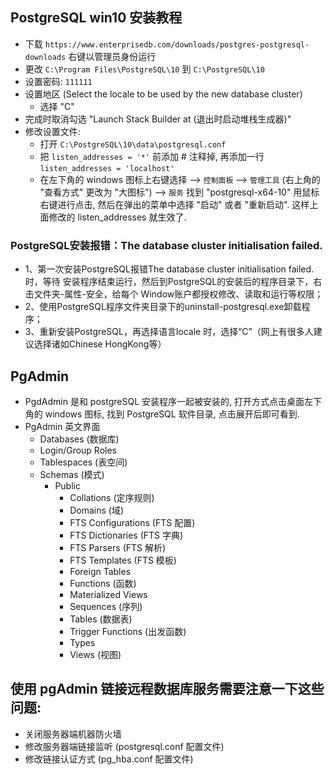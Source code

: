 ## PostgreSQL win10 安装教程
- 下载 `https://www.enterprisedb.com/downloads/postgres-postgresql-downloads` 
  右键以管理员身份运行
- 更改 `C:\Program Files\PostgreSQL\10` 到 `C:\PostgreSQL\10`
- 设置密码: `111111`
- 设置地区 (Select the locale to be used by the new database cluster)
    + 选择 "C"
- 完成时取消勾选 "Launch Stack Builder at (退出时启动堆栈生成器)"
- 修改设置文件:
    + 打开 `C:\PostgreSQL\10\data\postgresql.conf`
    + 把 `listen_addresses = '*'` 前添加 # 注释掉, 再添加一行 
      `listen_addresses = 'localhost'`
    + 在左下角的 windows 图标上右键选择 --> `控制面板` --> `管理工具`
      (右上角的 "查看方式" 更改为 "大图标") --> `服务` 找到 "postgresql-x64-10" 用鼠标
      右键进行点击, 然后在弹出的菜单中选择 "启动" 或者 "重新启动". 这样上面修改的 
      listen_addresses 就生效了.



### PostgreSQL安装报错：The database cluster initialisation failed.
- 1、第一次安装PostgreSQL报错The database cluster initialisation failed.时，等待
  安装程序结束运行，然后到PostgreSQL的安装后的程序目录下，右击文件夹-属性-安全，给每个
  Window账户都授权修改、读取和运行等权限；
- 2、使用PostgreSQL程序文件夹目录下的uninstall-postgresql.exe卸载程序；
- 3、重新安装PostgreSQL，再选择语言locale 时，选择“C”（网上有很多人建议选择诸如Chinese 
  HongKong等）



## PgAdmin 
- PgdAdmin 是和 postgreSQL 安装程序一起被安装的, 打开方式点击桌面左下角的 windows
    图标, 找到 PostgreSQL 软件目录, 点击展开后即可看到.
- PgAdmin 英文界面
    + Databases (数据库)
    + Login/Group Roles
    + Tablespaces (表空间)   
    + Schemas (模式)
        - Public
            + Collations (定序规则)
            + Domains (域)
            + FTS Configurations (FTS 配置)
            + FTS Dictionaries (FTS 字典)
            + FTS Parsers (FTS 解析)
            + FTS Templates (FTS 模板)
            + Foreign Tables 
            + Functions (函数)
            + Materialized Views 
            + Sequences (序列)
            + Tables (数据表)
            + Trigger Functions (出发函数)
            + Types
            + Views (视图)

## 使用 pgAdmin 链接远程数据库服务需要注意一下这些问题:
- 关闭服务器端机器防火墙
- 修改服务器端链接监听 (postgresql.conf 配置文件)
- 修改链接认证方式 (pg_hba.conf 配置文件)

